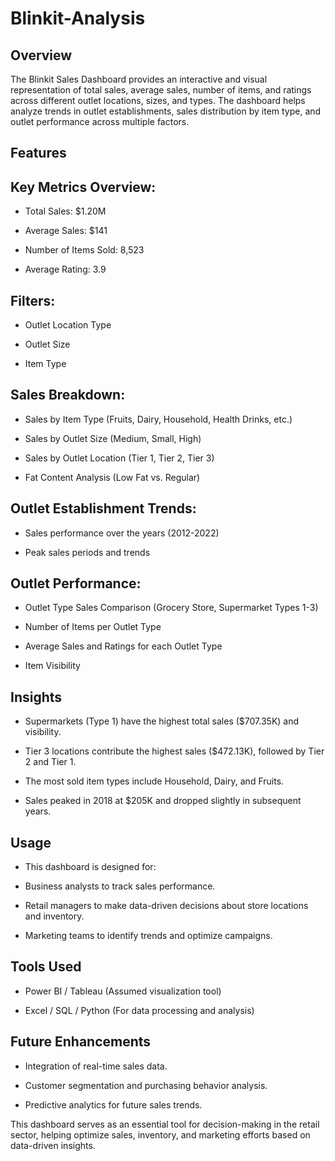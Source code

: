 # Blinkit-Analysis

## Overview

The Blinkit Sales Dashboard provides an interactive and visual representation of total sales, average sales, number of items, and ratings across different outlet locations, sizes, and types. The dashboard helps analyze trends in outlet establishments, sales distribution by item type, and outlet performance across multiple factors.

## Features

## Key Metrics Overview:

- Total Sales: $1.20M

- Average Sales: $141

- Number of Items Sold: 8,523

- Average Rating: 3.9

## Filters:

- Outlet Location Type

- Outlet Size

- Item Type

## Sales Breakdown:

- Sales by Item Type (Fruits, Dairy, Household, Health Drinks, etc.)

- Sales by Outlet Size (Medium, Small, High)

- Sales by Outlet Location (Tier 1, Tier 2, Tier 3)

- Fat Content Analysis (Low Fat vs. Regular)

## Outlet Establishment Trends:

- Sales performance over the years (2012-2022)

- Peak sales periods and trends

## Outlet Performance:

- Outlet Type Sales Comparison (Grocery Store, Supermarket Types 1-3)

- Number of Items per Outlet Type

- Average Sales and Ratings for each Outlet Type

- Item Visibility

## Insights

- Supermarkets (Type 1) have the highest total sales ($707.35K) and visibility.

- Tier 3 locations contribute the highest sales ($472.13K), followed by Tier 2 and Tier 1.

- The most sold item types include Household, Dairy, and Fruits.

- Sales peaked in 2018 at $205K and dropped slightly in subsequent years.

## Usage

- This dashboard is designed for:

- Business analysts to track sales performance.

- Retail managers to make data-driven decisions about store locations and inventory.

- Marketing teams to identify trends and optimize campaigns.

## Tools Used

- Power BI / Tableau (Assumed visualization tool)

- Excel / SQL / Python (For data processing and analysis)

## Future Enhancements

- Integration of real-time sales data.

- Customer segmentation and purchasing behavior analysis.

- Predictive analytics for future sales trends.


This dashboard serves as an essential tool for decision-making in the retail sector, helping optimize sales, inventory, and marketing efforts based on data-driven insights.

